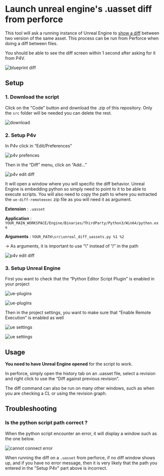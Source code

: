 # Launch unreal engine's .uasset diff from perforce
This tool will ask a running instance of Unreal Engine to [show a diff](https://docs.unrealengine.com/5.2/en-US/ue-diff-tool-in-unreal-engine/) between two version of the same asset. This process can be run from Perforce when doing a diff between files.

You should be able to see the diff screen within 1 second after asking for it from P4V.

![blueprint diff](doc/diff-bp.png?raw=true)

## Setup

### 1. Download the script

Click on the "Code" button and download the .zip of this repository. Only the `src` folder will be needed you can delete the rest.

![download](doc/download.png?raw=true)

### 2. Setup P4v

In P4v click in “Edit/Preferences”

![p4v prefences](doc/p4v-pref.png?raw=true)

Then in the “Diff” menu, click on “Add…”

![p4v edit diff](doc/p4v-edit-diff.png?raw=true)

It will open a window where you will specific the diff behavior. Unreal Engine is embedding python so simply need to point to it to be able to execute scripts. You will also need to copy the path to where you extracted the `ue-diff-remoteexec` zip file as you will need it as argument.

**Extension** : `.uasset`

**Application** :  `YOUR_MAIN_WORKSPACE/Engine/Binaries/ThirdParty/Python3/Win64/python.exe`

**Arguments** : `YOUR_PATH\src\unreal_diff_uassets.py %1 %2`

→ As arguments, it is important to use “\” instead of “/” in the path

![p4v edit diff](doc/p4v-edit-diff-done.png?raw=true)

### 3. Setup Unreal Engine

First you want to check that the “Python Editor Script Plugin” is enabled in your project

![ue-plugins](doc/ue-plugins.png?raw=true)

![ue-plugins](doc/ue-python.png?raw=true)

Then in the project settings, you want to make sure that “Enable Remote Execution” is enabled as well

![ue settings](doc/ue-settings.png?raw=true)

![ue settings](doc/ue-settings-python.png?raw=true)

## Usage

**You need to have Unreal Engine opened** for the script to work.

In perforce, simply open the history tab on an .uasset file, select a revision and right click to use the “Diff against previous revision”.

The diff command can also be run on many other windows, such as when you are checking a CL or using the revision graph.

## Troubleshooting

### Is the python script path correct ?

When the python script encounter an error, it will display a window such as the one below.

![cannot connect error](doc/cannot-connect.png?raw=true)

When running the diff on a `.uasset` from perforce, if no diff window shows up, and if you have no error message, then it is very likely that the path you entered in the "Setup P4v" part above is incorrect.

